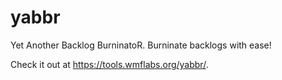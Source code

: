 # yabbr
Yet Another Backlog BurninatoR. Burninate backlogs with ease!

Check it out at https://tools.wmflabs.org/yabbr/.
